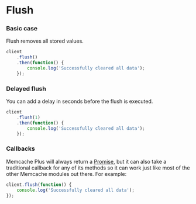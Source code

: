 # Flush

### Basic case

Flush removes all stored values.

```javascript
client
    .flush()
    .then(function() {
        console.log('Successfully cleared all data');
    });
```

### Delayed flush

You can add a delay in seconds before the flush is executed.

```javascript
client
    .flush(1)
    .then(function() {
        console.log('Successfully cleared all data');
    });
```

### Callbacks

Memcache Plus will always return a [Promise](https://www.promisejs.org), but it
can also take a traditional callback for any of its methods so it can work just
like most of the other Memcache modules out there. For example:

```javascript
client.flush(function() {
    console.log('Successfully cleared all data');
});
```
